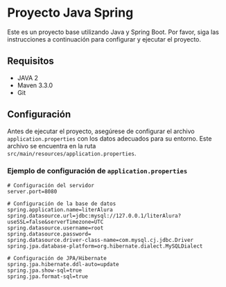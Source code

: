 # Proyecto Java Spring

Este es un proyecto base utilizando Java y Spring Boot. Por favor, siga las instrucciones a continuación para configurar y ejecutar el proyecto.

## Requisitos

- JAVA 2
- Maven 3.3.0
- Git

## Configuración

Antes de ejecutar el proyecto, asegúrese de configurar el archivo `application.properties` con los datos adecuados para su entorno. Este archivo se encuentra en la ruta `src/main/resources/application.properties`.

### Ejemplo de configuración de `application.properties`

```properties
# Configuración del servidor
server.port=8080

# Configuración de la base de datos
spring.application.name=literAlura
spring.datasource.url=jdbc:mysql://127.0.0.1/literAlura?useSSL=false&serverTimezone=UTC
spring.datasource.username=root
spring.datasource.password=
spring.datasource.driver-class-name=com.mysql.cj.jdbc.Driver
spring.jpa.database-platform=org.hibernate.dialect.MySQLDialect

# Configuración de JPA/Hibernate
spring.jpa.hibernate.ddl-auto=update
spring.jpa.show-sql=true
spring.jpa.format-sql=true
